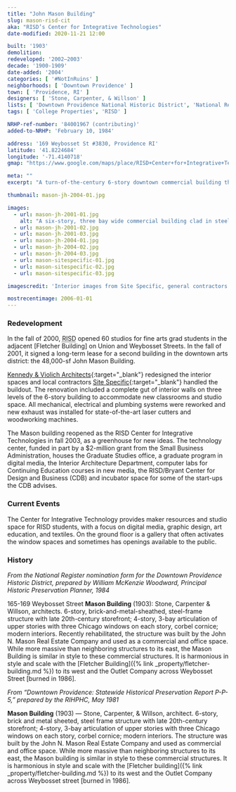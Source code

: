 ```yaml
---
title: "John Mason Building"
slug: mason-risd-cit
aka: "RISD’s Center for Integrative Technologies"
date-modified: 2020-11-21 12:00

built: '1903'
demolition: 
redeveloped: '2002–2003'
decade: '1900-1909'
date-added: '2004'
categories: [ '#NotInRuins' ]
neighborhoods: [ 'Downtown Providence' ]
town: [ 'Providence, RI' ]
designers: [ 'Stone, Carpenter, & Willson' ]
lists: [ 'Downtown Providence National Historic District', 'National Register of Historic Places' ]
tags: [ 'College Properties', 'RISD' ]

NRHP-ref-number: '84001967 (contributing)'
added-to-NRHP: 'February 10, 1984'

address: '169 Weybosset St #3830, Providence RI'
latitude: '41.8224684'
longitude: '-71.4140718'
gmap: "https://www.google.com/maps/place/RISD+Center+for+Integrative+Technologies+(CIT)%2FMason+Building/@41.8224684,-71.4140718,17z/data=!3m1!4b1!4m5!3m4!1s0x89e4451479a67bed:0x19bdfe4823ce1a3a!8m2!3d41.8224644!4d-71.4118831"

meta: ""
excerpt: "A turn-of-the-century 6-story downtown commercial building that is now part of the RISD campus"

thumbnail: mason-jh-2004-01.jpg

images:
  - url: mason-jh-2001-01.jpg
    alt: "A six-story, three bay wide commercial building clad in steel and aluminum with a rectangular set of windows on the first two floors, narrower rectangular windows on the third through fifth, and rounded arched windows across the top floors"
  - url: mason-jh-2001-02.jpg
  - url: mason-jh-2001-03.jpg
  - url: mason-jh-2004-01.jpg
  - url: mason-jh-2004-02.jpg
  - url: mason-jh-2004-03.jpg
  - url: mason-sitespecific-01.jpg
  - url: mason-sitespecific-02.jpg
  - url: mason-sitespecific-03.jpg

imagescredit: 'Interior images from Site Specific, general contractors'

mostrecentimage: 2006-01-01
---
```



### Redevelopment

In the fall of 2000, <abbr title="the Rhode Island School of Design">RISD</abbr> opened 60 studios for fine arts grad students in the adjacent [Fletcher Building] on Union and Weybosset Streets. In the fall of 2001, it signed a long-term lease for a second building in the downtown arts district: the 48,000-sf John Mason Building. 

[Kennedy & Violich Architects](//www.kvarch.net){:target="_blank"} redesigned the interior spaces and local contractors [Site Specific](//www.sitespecificllc.com){:target="_blank"} handled the buildout. The renovation included a complete gut of interior walls on three levels of the 6-story building to accommodate new classrooms and studio space. All mechanical, electrical and plumbing systems were reworked and new exhaust was installed for state-of-the-art laser cutters and woodworking machines.

The Mason building reopened as the <span class="abbr">RISD</span> Center for Integrative Technologies in fall 2003, as a greenhouse for new ideas. The technology center, funded in part by a $2-million grant from the Small Business Administration, houses the Graduate Studies office, a graduate program in digital media, the Interior Architecture Department, computer labs for Continuing Education courses in new media, the RISD/Bryant Center for Design and Business (<span class="abbr">CDB</span>) and incubator space for some of the start-ups the <span class="abbr">CDB</span> advises.


### Current Events

The Center for Integrative Technology provides maker resources and studio space for RISD students, with a focus on digital media, graphic design, art education, and textiles. On the ground floor is a gallery that often activates the window spaces and sometimes has openings available to the public. 


### History

_From the National Register nomination form for the Downtown Providence Historic District, prepared by William McKenzie Woodward, Principal Historic Preservation Planner, 1984_

165-169 Weybosset Street **Mason Building** (1903): Stone, Carpenter & Willson, architects. 6-story, brick-and-metal-sheathed, steel-frame structure with late 20th-century storefront; 4-story, 3-bay articulation of upper stories with three Chicago windows on each story, corbel cornice; modern interiors. Recently rehabilitated, the structure was built by the John N. Mason Real Estate Company and used as a commercial and office space. While more massive than neighboring structures to its east, the Mason Building is similar in style to these commercial structures. It is harmonious in style and scale with the [Fletcher Building]({% link _property/fletcher-building.md %}) to its west and the Outlet Company across Weybosset Street [burned in 1986].


_From “Downtown Providence: Statewide Historical Preservation Report P-P-5,” prepared by the RIHPHC, May 1981_

**Mason Building** (1903) — Stone, Carpenter, & Willson, architect. 6-story, brick and metal sheeted, steel frame structure with late 20th-century storefront; 4-story, 3-bay articulation of upper stories with three Chicago windows on each story, corbel cornice; modern interiors. The structure was built by the John N. Mason Real Estate Company and used as commercial and office space. While more massive than neighboring structures to its east, the Mason building is similar in style to these commercial structures. It is harmonious in style and scale with the [Fletcher building]({% link _property/fletcher-building.md %}) to its west and the Outlet Company across Weybosset street [burned in 1986].
